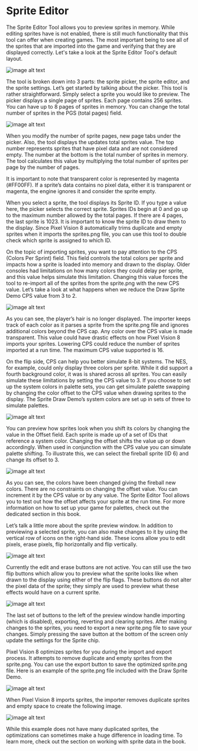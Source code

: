 # Sprite Editor

The Sprite Editor Tool allows you to preview sprites in memory. While editing sprites have is not enabled, there is still much functionality that this tool can offer when creating games. The most important being to see all of the sprites that are imported into the game and verifying that they are displayed correctly. Let's take a look at the Sprite Editor Tool's default layout.

![image alt text](images/SpriteEditor_image_0.png)

The tool is broken down into 3 parts: the sprite picker, the sprite editor, and the sprite settings. Let’s get started by talking about the picker. This tool is rather straightforward. Simply select a sprite you would like to preview. The picker displays a single page of sprites. Each page contains 256 sprites. You can have up to 8 pages of sprites in memory. You can change the total number of sprites in the PGS (total pages) field.

![image alt text](images/SpriteEditor_image_1.png)

When you modify the number of sprite pages, new page tabs under the picker. Also, the tool displays the updates total sprites value. The top number represents sprites that have pixel data and are not considered empty. The number at the bottom is the total number of sprites in memory. The tool calculates this value by multiplying the total number of sprites per page by the number of pages.

It is important to note that transparent color is represented by magenta (#FF00FF). If a sprite’s data contains no pixel data, either it is transparent or magenta, the engine ignores it and consider the sprite empty.

When you select a sprite, the tool displays its Sprite ID. If you type a value here, the picker selects the correct sprite. Sprites IDs begin at 0 and go up to the maximum number allowed by the total pages. If there are 4 pages, the last sprite is 1023. It is important to know the sprite ID to draw them to the display. Since Pixel Vision 8 automatically trims duplicate and empty sprites when it imports the sprites.png file, you can use this tool to double check which sprite is assigned to which ID.

On the topic of importing sprites, you want to pay attention to the CPS (Colors Per Sprint) field. This field controls the total colors per sprite and impacts how a sprite is loaded into memory and drawn to the display. Older consoles had limitations on how many colors they could delay per sprite, and this value helps simulate this limitation. Changing this value forces the tool to re-import all of the sprites from the sprite.png with the new CPS value. Let’s take a look at what happens when we reduce the Draw Sprite Demo CPS value from 3 to 2.

![image alt text](images/SpriteEditor_image_2.png)

As you can see, the player’s hair is no longer displayed. The importer keeps track of each color as it parses a sprite from the sprite.png file and ignores additional colors beyond the CPS cap. Any color over the  CPS value is made transparent. This value could have drastic effects on how Pixel Vision 8 imports your sprites. Lowering CPS could reduce the number of sprites imported at a run time. The maximum CPS value supported is 16.

On the flip side, CPS can help you better simulate 8-bit systems. The NES, for example, could only display three colors per sprite. While it did support a fourth background color, it was is shared across all sprites. You can easily simulate these limitations by setting the CPS value to 3. If you choose to set up the system colors in palette sets, you can get simulate palette swapping by changing the color offset to the CPS value when drawing sprites to the display. The Sprite Draw Demo’s system colors are set up in sets of three to simulate palettes.

![image alt text](images/SpriteEditor_image_3.png)

You can preview how sprites look when you shift its colors by changing the value in the Offset field. Each sprite is made up of a set of IDs that reference a system color. Changing the offset shifts the value up or down accordingly. When used in conjunction with the CPS value you can simulate palette shifting. To illustrate this, we can select the fireball sprite (ID 6) and change its offset to 3.

![image alt text](images/SpriteEditor_image_4.png)

As you can see, the colors have been changed giving the fireball new colors. There are no constraints on changing the offset value. You can increment it by the CPS value or by any value. The Sprite Editor Tool allows you to test out how the offset affects your sprite at the run time. For more information on how to set up your game for palettes, check out the dedicated section in this book.

Let’s talk a little more about the sprite preview window. In addition to previewing a selected sprite, you can also make changes to it by using the vertical row of icons on the right-hand side. These icons allow you to edit pixels, erase pixels, flip horizontally and flip vertically.

![image alt text](images/SpriteEditor_image_5.png)

Currently the edit and erase buttons are not active. You can still use the two flip buttons which allow you to preview what the sprite looks like when drawn to the display using either of the flip flags. These buttons do not alter the pixel data of the sprite; they simply are used to preview what these effects would have on a current sprite.

![image alt text](images/SpriteEditor_image_6.png)

The last set of buttons to the left of the preview window handle importing (which is disabled), exporting, reverting and clearing sprites. After making changes to the sprites, you need to export a new sprite.png file to save your changes. Simply pressing the save button at the bottom of the screen only update the settings for the Sprite chip.

Pixel Vision 8 optimizes sprites for you during the import and export process. It attempts to remove duplicate and empty sprites from the sprite.png. You can use the export button to save the optimized sprite.png file. Here is an example of the sprite.png file included with the Draw Sprite Demo.

![image alt text](images/SpriteEditor_image_7.png)

When Pixel Vision 8 imports sprites, the importer removes duplicate sprites and empty space to create the following image.

![image alt text](images/SpriteEditor_image_8.png)

While this example does not have many duplicated sprites, the optimizations can sometimes make a huge difference in loading time. To learn more, check out the section on working with sprite data in the book.

